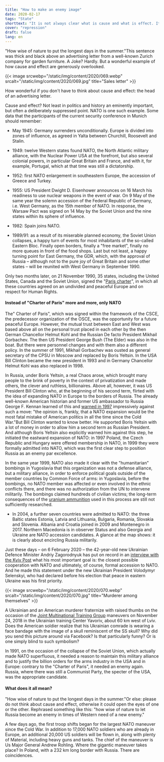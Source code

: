 ```yaml
---
title: "How to make an enemy image"
date: 2020-02-17
tags: "State"
shorttext: "It is not always clear what is cause and what is effect. It is also important to look closely at politics. One example: NATO."
cover: "repression"
draft: false
lang: en
---
```


"How wise of nature to put the longest days in the summer."This sentence was thick and black above an advertising letter from a well-known Zurich company for garden furniture. A Joke? Hardly. But a wonderful example of how cause and effect are generously overlooked.

{{< image srcwebp="/static/img/content/2020/069.webp" srcalt="/static/img/content/2020/069.jpg" title="Sales letter" >}}

How wonderful if you don't have to think about cause and effect: the head of an advertising letter.

Cause and effect? Not least in politics and history an eminently important, but often a deliberately suppressed point. NATO is one such example. Some data that the participants of the current security conference in Munich should remember:

  - May 1945: Germany surrenders unconditionally. Europe is divided into zones of influence, as agreed in Yalta between Churchill, Roosevelt and Stalin.
  
  - 1949: twelve Western states found NATO, the North Atlantic military alliance, with the Nuclear Power USA at the forefront, but also several colonial powers, in particular Great Britain and France, and with it, for example, Portugal, which at that time was still a dictatorship.
  
  - 1952: first NATO enlargement in southeastern Europe, the accession of Greece and Turkey.
  
  - 1955: US President Dwight D. Eisenhower announces on 16 March his readiness to use nuclear weapons in the event of war. On 9 May of the same year the solemn accession of the Federal Republic of Germany, i.e. West Germany, as the 15th member of NATO.  In response, the Warsaw Pact was signed on 14 May by the Soviet Union and the nine states within its sphere of influence.

  - 1982: Spain joins NATO.

  - 1989/91: as a result of its miserable planned economy, the Soviet Union collapses, a happy turn of events for most inhabitants of the so-called Eastern Bloc. Finally open borders, finally a "free market", finally no more queues in front of the food shops. Last but not least, a happy turning point for East Germany, the GDR, which, with the approval of Russia – although not to the pure joy of Great Britain and some other states – will be reunited with West Germany in September 1990.
  
Only two months later, on 21 November 1990, 35 states, including the United States, Canada and the Soviet Union, signed the "[Paris charter](https://www.osce.org/mc/39516 "Charter of Paris for a New Europe")", in which all these countries agreed on an undivided and peaceful Europe and on respect for Human Rights. 

#### Instead of "Charter of Paris" more and more, only NATO

The" Charter of Paris", which was signed within the framework of the CSCE, the predecessor organization of the OSCE, was the opportunity for a future peaceful Europe. However, the mutual trust between East and West was based above all on the personal trust placed in each other by the then German Chancellor Helmut Kohl and the Russian De facto President Mikhail Gorbachev. The then US President George Bush (The Elder) was also in the boat. But there were personnel changes and with them also a different policy. In the summer of 1991, Mikhail Gorbachev was ousted as general secretary of the CPSU in Moscow and replaced by Boris Yeltsin. In the USA Bill Clinton became the new president in 1993 and in Germany Chancellor Helmut Kohl was also replaced in 1998.

In Russia, under Boris Yeltsin, a real Chaos arose, which brought many people to the brink of poverty in the context of privatization and made others, the clever and ruthless, billionaires. Above all, however, it was US President Bill Clinton who, at the beginning of his second term, flirted with the idea of expanding NATO in Europe to the borders of Russia. The already well-known American historian and former US ambassador to Russia George F. Kennan learned of this and [warned in 1997](https://www.heise.de/tp/features/Nato-Osterweiterung-Das-ist-eine-brillante-Idee-Ein-Geniestreich-4009027.html?seite=all "Nato-Osterweiterung: \"Das ist eine brillante Idee! Ein Geniestreich!\"") impressively against such a move: "the opinion is, frankly, that a NATO expansion would be the most fatal mistake of American politics in all the time since the Cold War."But Bill Clinton wanted to know better. He supported Boris Yeltsin with a lot of money in order to allow him a second term as Russian President. And although Boris Yeltsin also explicitly warned him against this step, he initiated the eastward expansion of NATO: in 1997 Poland, the Czech Republic and Hungary were offered membership in NATO, in 1999 they were formally admitted into NATO, which was the first clear step to position Russia as an enemy par excellence.

In the same year 1999, NATO also made it clear with the "humanitarian" bombings in Yugoslavia that this organization was not a defense alliance, but a military alliance, in order to enforce political goals outside of the member countries by Common Force of arms: in Yugoslavia, before the bombings, no NATO member was affected or even involved in the ethnic conflicts there, and there was no authorization from the UN to intervene militarily. The bombings claimed hundreds of civilian victims; the long-term consequences of the [uranium ammunition](https://www.buzzfeed.com/de/mariusmuenstermann/uran-munition-waffen-kosovo-soldaten-krank "Verschossen, verschwiegen, verstrahlt?") used in this process are still not sufficiently researched.

  - In 2004, a further seven countries were admitted to NATO: the three Baltic states Estonia, Latvia and Lithuania, Bulgaria, Romania, Slovakia and Slovenia. Albania and Croatia joined in 2009 and Montenegro in 2017. Northern Macedonia is in observer Status and also Georgia and Ukraine are NATO accession candidates. A glance at the map shows: it is clearly about encircling Russia militarily.

Just these days – on 6 February 2020 – the 42-year-old new Ukrainian Defence Minister Andriy Zagorodnyuk has put on record in an [interview with the Kyiv Post](https://www.kyivpost.com/ukraine-politics/defense-minister-ukraines-military-overhaul-has-an-eye-toward-nato.html "Defense minister: Ukraine’s military overhaul has an eye toward NATO") what his most important goal is: the closest possible cooperation with NATO and ultimately, of course, formal accession to NATO.  And he made this statement under the new Ukrainian President Volodymyr Selenskyi, who had declared before his election that peace in eastern Ukraine was his first priority.

{{< image srcwebp="/static/img/content/2020/070.webp" srcalt="/static/img/content/2020/070.jpg" title="Murderer among themselves" >}}

A Ukrainian and an American murderer fraternize with raised thumbs on the occasion of the [Joint Multinational Training Group](https://www.7atc.army.mil/JMTGU/ "Joint Multinational Training Group-Ukraine") maneuvers on November 24, 2018 in the Ukrainian training Center Yavoriv, about 60 km west of Lviv.  Does the American soldier realize that his Ukrainian comrade is wearing a face bandage with the image of a skull reminiscent of the SS skull? Why did you send this picture around via Facebook? Is that particularly funny? Or is one simply blind to such symbolism?

In 1991, on the occasion of the collapse of the Soviet Union, which actually made NATO superfluous, it needed a reason to maintain this military alliance and to justify the billion orders for the arms industry in the USA and in Europe: contrary to the "Charter of Paris", it needed an enemy again. Russia, where there was still a Communist Party, the specter of the USA, was the appropriate candidate.

#### What does it all mean?

"How wise of nature to put the longest days in the summer."Or else: please do not think about cause and effect, otherwise it could open the eyes of one or the other. Rephrased something like this: "how wise of nature to let Russia become an enemy in times of Western need of a new enemy."

A few days ago, the first troop shifts began for the largest NATO maneuver since the Cold War. In addition to 17,000 NATO soldiers who are already in Europe, an additional 20,000 US soldiers will be flown in, along with plenty of Material, including heavy guns and tanks. The chief of the maneuver is Us Major General Andrew Rohling. Where the gigantic maneuver takes place? In Poland, with a 232 km long border with Russia. There are coincidences.
